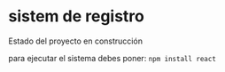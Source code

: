 <h1>sistem de registro</h1>
Estado del proyecto en construcción

para ejecutar el sistema debes poner:
```npm install react```
